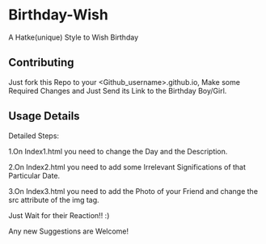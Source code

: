 # Birthday-Wish
A Hatke(unique) Style to Wish Birthday

## Contributing
Just fork this Repo to your <Github_username>.github.io, Make some Required Changes and Just Send its Link to the Birthday Boy/Girl.

## Usage Details
Detailed Steps:

1.On Index1.html you need to change the Day and the Description.

2.On Index2.html you need to add some Irrelevant Significations of that Particular Date.

3.On Index3.html you need to add the Photo of your Friend and change the src attribute of the img tag.


Just Wait for their Reaction!! :)

Any new Suggestions are Welcome!
